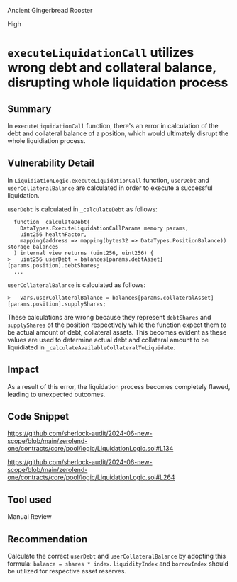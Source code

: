 Ancient Gingerbread Rooster

High

# `executeLiquidationCall` utilizes wrong debt and collateral balance, disrupting whole liquidation process

## Summary
In `executeLiquidationCall` function, there's an error in calculation of the debt and collateral balance of a position, which would ultimately disrupt the whole liquidiation process.

## Vulnerability Detail
In `LiquidiationLogic.executeLiquidationCall` function, `userDebt` and `userCollateralBalance` are calculated in order to execute a successful liquidation.

`userDebt` is calculated in `_calculateDebt` as follows:
```solidity
  function _calculateDebt(
    DataTypes.ExecuteLiquidationCallParams memory params,
    uint256 healthFactor,
    mapping(address => mapping(bytes32 => DataTypes.PositionBalance)) storage balances
  ) internal view returns (uint256, uint256) {
>   uint256 userDebt = balances[params.debtAsset][params.position].debtShares;
  ...
```

`userCollateralBalance` is calculated as follows:
```solidity
>   vars.userCollateralBalance = balances[params.collateralAsset][params.position].supplyShares;
```

These calculations are wrong because they represent `debtShares` and `supplyShares` of the position respectively while the function expect them to be actual amount of debt, collateral assets.
This becomes evident as these values are used to determine actual debt and collateral amount to be liquidiated in `_calculateAvailableCollateralToLiquidate`.

## Impact
As a result of this error, the liquidation process becomes completely flawed, leading to unexpected outcomes.

## Code Snippet
https://github.com/sherlock-audit/2024-06-new-scope/blob/main/zerolend-one/contracts/core/pool/logic/LiquidationLogic.sol#L134

https://github.com/sherlock-audit/2024-06-new-scope/blob/main/zerolend-one/contracts/core/pool/logic/LiquidationLogic.sol#L264

## Tool used
Manual Review

## Recommendation
Calculate the correct `userDebt` and `userCollateralBalance` by adopting this formula: `balance = shares * index`. `liquidityIndex` and `borrowIndex` should be utilized for respective asset reserves.